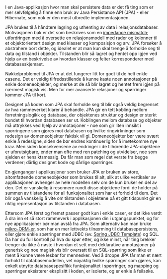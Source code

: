 I en Java-applikasjon hvor man skal persistere data er det få ting som er mer selvfølgelig å finne enn bruk av Java Persistance API (JPA) - eller Hibernate, som nok er den mest utbredte implementasjonen.

JPA brukes til å håndtere lagring og uthenting av data i relasjonsdatabaser. Motivasjonen bak er det som beskrives som en [impedance mismatch](https://en.wikipedia.org/wiki/Object-relational_impedance_mismatch); utfordringen med å oversette en relasjonsmodell med rader og kolonner til et objektorientert design med klasser og komposisjon og arv. JPA forsøker å abstrahere bort dette, og idealet er at man kun skal trenge å forholde seg til data og tilstand i objekter. Tilstanden blir så lagret og hentet opp igjen ved hjelp av en beskrivelse av hvordan klasser og felter korresponderer med databaseskjemaet.

Nøkkelproblemet til JPA er at det fungerer litt for godt til de helt enkle casene. Det er veldig tilfredsstillende å kunne kaste noen annotasjoner på enkle domeneobjekter, og merke at de så blir lagret og hentet frem igjen på nærmest magisk vis. Men for mer avanserte relasjoner og spørringer kommer JPA til kort.

Designet på koden som JPA skal forholde seg til blir også veldig begrenset av hva rammeverket klarer å behandle. JPA gir en tett kobling mellom forretningslogikk og database, der objektenes struktur og design er sterkt bundet til hvordan databasen ser ut. Koblingen mellom database og objekter må uttrykkes ved hjelp av annotasjoner - noe som gir liten innsikt i spørringene som gjøres mot databasen og hvilke ringvirkninger som redesign av domeneobjekter faktisk vil gi. Domeneobjekter bør være svært enkle å redesigne, siden de bør endres kontinuerlig for å imøtekomme nye krav. Men siden konsekvensene av endringer i de tilhørende JPA-objektene er uforutsigbare, ender man ofte med ren patching og utvidelser, noe som sjelden er hensiktsmessig. Da får man som regel det verste fra begge verdener; dårlig designet kode og dårlige spørringer.

En gjenganger i applikasjoner som bruker JPA er bruken av store, altomfattende domeneobjekter som brukes til alt, slik at ulike vertikaler av applikasjonen avhenger av hele modellen selv om de kun bruker en del av den. Det er vanskelig å resonnere rundt disse objektene fordi de holder på summen av tilstandene for all funksjonalitet som har et forhold til dem. Det blir også vanskelig å vite om tilstanden i objektene på et gitt tidspunkt gir en riktig representasjon av tilstanden i databasen.

Ettersom JPA først og fremst passer godt kun i enkle caser, er det ikke verdt å dra inn et så stort rammeverk i applikasjonen din i utgangspunktet, og for nye applikasjoner bør man avstå fra JPA. Som alternativ kan man bruke [mikro-ORM-er](https://radar.bekk.no/tech2018/sprak-og-rammeverk/sql-og-mikro-orm), som har en mer lettvekts tilnærming til databasepersistens, eller gjøre enkle spørringer med JDBC (ev. [Spring JDBC Template](https://docs.spring.io/spring/docs/current/spring-framework-reference/data-access.html#jdbc-JdbcTemplate)) og SQL. Da har du full kontroll på hva du spør etter, og ikke minst, når ting brekker trenger du ikke å nøste i hvordan et sett med deklarative annotasjoner på generisk og noe magisk vis blir oversatt til en SQL-spørring som ikke er ment å kunne være lesbar for mennesker. Ved å droppe JPA får man et nært forhold til databasemodellen, vet nøyaktig hvilke spørringer som gjøres, kan enkelt utnytte databasespesifikk funksjonalitet i spørringer, og mapping og spørringer eksisterer eksplisitt i koden, er isolerte, og er enkle å feilsøke.